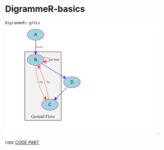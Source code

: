 # DigrammeR-basics
`DigrammeR::grViz`
![image](https://github.com/dkfzphd/DigrammeR-basics/blob/main/Rplot.png)

`CODE`
[CODE PART](https://github.com/dkfzphd/DigrammeR-basics/blob/main/DiagrammeR.Rmd)
